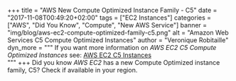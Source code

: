 +++
title = "AWS New Compute Optimized Instance Family - C5"
date = "2017-11-08T00:49:20+02:00"
tags = ["EC2 Instances"]
categories = ["AWS", "Did You Know", "Compute", "New AWS Service"]
banner = "img/blog/aws-ec2-compute-optimized-family-c5.png"
alt = "Amazon Web Services C5 Compute Optimized Instances"
author = "Veronique Robitaille"
dyn_more = """
If you want more information on <i>AWS EC2 C5 Compute Optimized Instances</i> see: <a href="https://aws.amazon.com/about-aws/whats-new/2017/11/introducing-amazon-ec2-c5-instances-the-next-generation-of-compute-optimized-instances/" target="_blank">AWS EC2 C5 Instances</a>           
"""
+++
Did you know <i>AWS EC2</i> has a new Compute Optimized instance family, C5?  Check if available in your region.
